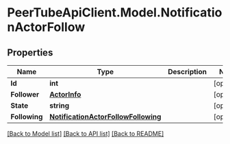 # PeerTubeApiClient.Model.NotificationActorFollow

## Properties

Name | Type | Description | Notes
------------ | ------------- | ------------- | -------------
**Id** | **int** |  | [optional] 
**Follower** | [**ActorInfo**](ActorInfo.md) |  | [optional] 
**State** | **string** |  | [optional] 
**Following** | [**NotificationActorFollowFollowing**](NotificationActorFollowFollowing.md) |  | [optional] 

[[Back to Model list]](../README.md#documentation-for-models) [[Back to API list]](../README.md#documentation-for-api-endpoints) [[Back to README]](../README.md)

